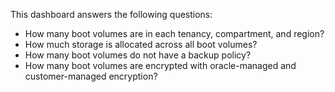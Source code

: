 This dashboard answers the following questions:

- How many boot volumes are in each tenancy, compartment, and region?
- How much storage is allocated across all boot volumes?
- How many boot volumes do not have a backup policy?
- How many boot volumes are encrypted with oracle-managed and customer-managed encryption?
